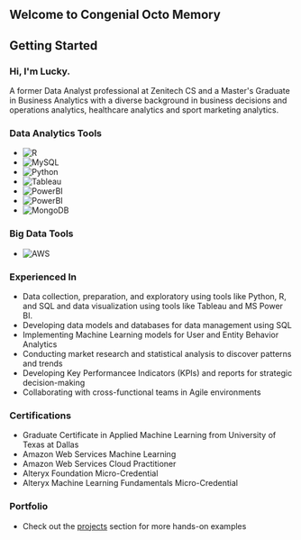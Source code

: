 ## Welcome to Congenial Octo Memory

## Getting Started
### Hi, I'm Lucky.
A former Data Analyst professional at Zenitech CS and a Master's Graduate in Business Analytics with a diverse background in business decisions and operations analytics, healthcare analytics and sport marketing analytics.

### Data Analytics Tools
- ![R](https://img.shields.io/badge/-R-2496ED?style=flat-square&logo=r&logoColor=white)
- ![MySQL](https://img.shields.io/badge/-MySQL-4479A1?style=flat-square&logo=mysql&logoColor=white)
- ![Python](https://img.shields.io/badge/-Python-FFD700?style=flat-suqare&logo=python&logoColor=white)
- ![Tableau](https://img.shields.io/badge/-Tableau-CC6699?style=flat-square&logo=tableau&logoColor=white)
- ![PowerBI](https://img.shields.io/badge/-PowerBI-CC6699?style=flat-square&logo=powerbi&logoColor=yellow)
- ![PowerBI](https://img.shields.io/badge/-PowerBI-FFD700?style=flat-suqare&logo=python&logoColor=white)
- ![MongoDB](https://img.shields.io/badge/-MongoDB-47A248?style=flat-square&logo=mongodb&logoColor=white)


### Big Data Tools
- ![AWS](https://img.shields.io/badge/-AWS-232F3E?style=flat-square&logo=amazonwebservices&Color=white)

### Experienced In
- Data collection, preparation, and exploratory using tools like Python, R, and SQL and data visualization using tools like Tableau and MS Power BI.
- Developing data models and databases for data management using SQL
- Implementing Machine Learning models for User and Entity Behavior Analytics
- Conducting market research and statistical analysis to discover patterns and trends
- Developing Key Performancee Indicators (KPIs) and reports for strategic decision-making
- Collaborating with cross-functional teams in Agile environments
  
### Certifications
- Graduate Certificate in Applied Machine Learning from University of Texas at Dallas
- Amazon Web Services Machine Learning
- Amazon Web Services Cloud Practitioner
- Alteryx Foundation Micro-Credential
- Alteryx Machine Learning Fundamentals Micro-Credential


### Portfolio
- Check out the [projects](https://github.com/thienclaa/congenial-octo-projects) section for more hands-on examples
